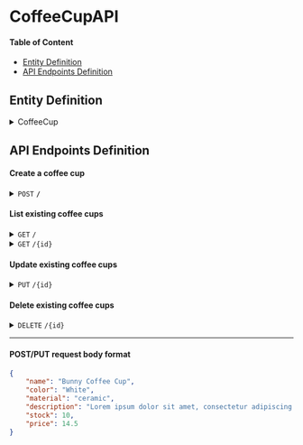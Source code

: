# CoffeeCupAPI

#### Table of Content
- [Entity Definition](#Entity-Definition)
- [API Endpoints Definition](#API-Endpoints-Definition)

## Entity Definition

<details>
 <summary>CoffeeCup</summary>

##### Attributes

- **Id** `int`
_Product id_

- **Name** `string`
_Product name_

- **Color** `string`
_Product color_

- **Material** `string`
_Product material_

- **Description** `string`
_Product description_

- **Stock** `int`
_Inventory of products_

- **Price** `float`
_Individual product price_

</details>


## API Endpoints Definition

#### Create a coffee cup

<details>
 <summary><code>POST</code> <code><b>/</b></code></summary>

##### Parameters

> | name      |  type     | data type               | description                                                           |
> |-----------|-----------|-------------------------|-----------------------------------------------------------------------|
> | None      |  required | object (JSON or YAML)   | See [POST/PUT request body format](#POST/PUT-request-body-format)  |


##### Responses

> | http code     | content-type                      | response                                                            |
> |---------------|-----------------------------------|---------------------------------------------------------------------|
> | `200`         | `text/plain;charset=UTF-8`        | YAML string  |
</details>


#### List existing coffee cups

<details>
 <summary><code>GET</code> <code>/</code></summary>
 List all the coffee cups.

##### Parameters

> None
##### Responses

> | http code     | content-type                      | response                                                            |
> |---------------|-----------------------------------|---------------------------------------------------------------------|
> | `200`         | `text/plain;charset=UTF-8`        | YAML string  |
</details>

<details>
 <summary><code>GET</code> <code>/{id}</code></summary>
 List the corresponding coffee cup by the given product ID.

##### Parameters

> | name      |  type     | data type               | description                                                           |
> |-----------|-----------|-------------------------|-----------------------------------------------------------------------|
> | id      |  required   | int   | Product ID                         |

##### Responses

> | http code     | content-type                      | response                                                            |
> |---------------|-----------------------------------|---------------------------------------------------------------------|
> | `200`         | `text/plain;charset=UTF-8`        | YAML string  |
</details>


#### Update existing coffee cups

<details>
 <summary><code>PUT</code> <code>/{id}</code></summary>
 Update the corresponding coffee cup by the given product ID.

##### Parameters

> | name      |  type     | data type               | description                                                           |
> |-----------|-----------|-------------------------|-----------------------------------------------------------------------|
> | id      |  required   | int                     | Product ID       |
> | None    |  required   | object (JSON or YAML)   | See [POST/PUT request body format](#POST/PUT-request-body-format)  |

##### Responses

> | http code     | content-type                      | response                                                            |
> |---------------|-----------------------------------|---------------------------------------------------------------------|
> | `200`         | `text/plain;charset=UTF-8`        | YAML string  |
</details>


#### Delete existing coffee cups

<details>
 <summary><code>DELETE</code> <code>/{id}</code></summary>
 Delete the corresponding coffee cup by the given product ID.

##### Parameters

> | name      |  type     | data type               | description                                                           |
> |-----------|-----------|-------------------------|-----------------------------------------------------------------------|
> | id      |  required   | int                     | Product ID       |

##### Responses

> | http code     | content-type                      | response                                                            |
> |---------------|-----------------------------------|---------------------------------------------------------------------|
> | `200`         | `text/plain;charset=UTF-8`        | YAML string  |
</details>

------------------------------------------------------------------------------------------

#### POST/PUT request body format

```json
{
    "name": "Bunny Coffee Cup",
    "color": "White",
    "material": "ceramic",
    "description": "Lorem ipsum dolor sit amet, consectetur adipiscing elit. Curabitur vehicula.",
    "stock": 10,
    "price": 14.5
}
```